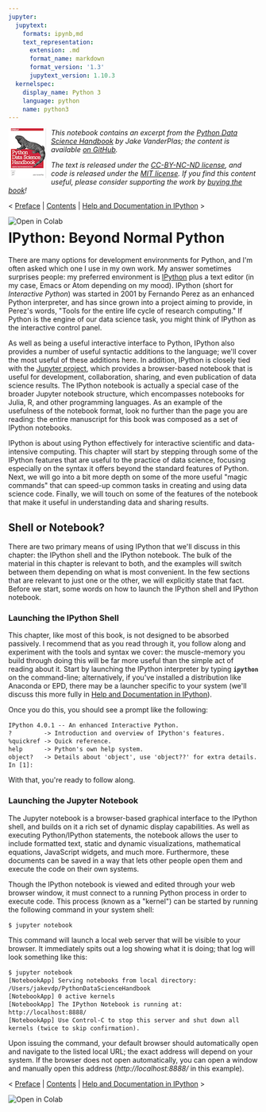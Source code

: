 ```yaml
---
jupyter:
  jupytext:
    formats: ipynb,md
    text_representation:
      extension: .md
      format_name: markdown
      format_version: '1.3'
      jupytext_version: 1.10.3
  kernelspec:
    display_name: Python 3
    language: python
    name: python3
---
```


<!--BOOK_INFORMATION-->
<img align="left" style="padding-right:10px;" src="figures/PDSH-cover-small.png">

*This notebook contains an excerpt from the [Python Data Science Handbook](http://shop.oreilly.com/product/0636920034919.do) by Jake VanderPlas; the content is available [on GitHub](https://github.com/jakevdp/PythonDataScienceHandbook).*

*The text is released under the [CC-BY-NC-ND license](https://creativecommons.org/licenses/by-nc-nd/3.0/us/legalcode), and code is released under the [MIT license](https://opensource.org/licenses/MIT). If you find this content useful, please consider supporting the work by [buying the book](http://shop.oreilly.com/product/0636920034919.do)!*


<!--NAVIGATION-->
< [Preface](00.00-Preface.ipynb) | [Contents](Index.ipynb) | [Help and Documentation in IPython](01.01-Help-And-Documentation.ipynb) >

<a href="https://colab.research.google.com/github/jakevdp/PythonDataScienceHandbook/blob/master/notebooks/01.00-IPython-Beyond-Normal-Python.ipynb"><img align="left" src="https://colab.research.google.com/assets/colab-badge.svg" alt="Open in Colab" title="Open and Execute in Google Colaboratory"></a>



# IPython: Beyond Normal Python


There are many options for development environments for Python, and I'm often asked which one I use in my own work.
My answer sometimes surprises people: my preferred environment is [IPython](http://ipython.org/) plus a text editor (in my case, Emacs or Atom depending on my mood).
IPython (short for *Interactive Python*) was started in 2001 by Fernando Perez as an enhanced Python interpreter, and has since grown into a project aiming to provide, in Perez's words, "Tools for the entire life cycle of research computing."
If Python is the engine of our data science task, you might think of IPython as the interactive control panel.

As well as being a useful interactive interface to Python, IPython also provides a number of useful syntactic additions to the language; we'll cover the most useful of these additions here.
In addition, IPython is closely tied with the [Jupyter project](http://jupyter.org), which provides a browser-based notebook that is useful for development, collaboration, sharing, and even publication of data science results.
The IPython notebook is actually a special case of the broader Jupyter notebook structure, which encompasses notebooks for Julia, R, and other programming languages.
As an example of the usefulness of the notebook format, look no further than the page you are reading: the entire manuscript for this book was composed as a set of IPython notebooks.

IPython is about using Python effectively for interactive scientific and data-intensive computing.
This chapter will start by stepping through some of the IPython features that are useful to the practice of data science, focusing especially on the syntax it offers beyond the standard features of Python.
Next, we will go into a bit more depth on some of the more useful "magic commands" that can speed-up common tasks in creating and using data science code.
Finally, we will touch on some of the features of the notebook that make it useful in understanding data and sharing results.


## Shell or Notebook?

There are two primary means of using IPython that we'll discuss in this chapter: the IPython shell and the IPython notebook.
The bulk of the material in this chapter is relevant to both, and the examples will switch between them depending on what is most convenient.
In the few sections that are relevant to just one or the other, we will explicitly state that fact.
Before we start, some words on how to launch the IPython shell and IPython notebook.


### Launching the IPython Shell

This chapter, like most of this book, is not designed to be absorbed passively.
I recommend that as you read through it, you follow along and experiment with the tools and syntax we cover: the muscle-memory you build through doing this will be far more useful than the simple act of reading about it.
Start by launching the IPython interpreter by typing **``ipython``** on the command-line; alternatively, if you've installed a distribution like Anaconda or EPD, there may be a launcher specific to your system (we'll discuss this more fully in [Help and Documentation in IPython](01.01-Help-And-Documentation.ipynb)).

Once you do this, you should see a prompt like the following:
```
IPython 4.0.1 -- An enhanced Interactive Python.
?         -> Introduction and overview of IPython's features.
%quickref -> Quick reference.
help      -> Python's own help system.
object?   -> Details about 'object', use 'object??' for extra details.
In [1]:
```
With that, you're ready to follow along.


### Launching the Jupyter Notebook

The Jupyter notebook is a browser-based graphical interface to the IPython shell, and builds on it a rich set of dynamic display capabilities.
As well as executing Python/IPython statements, the notebook allows the user to include formatted text, static and dynamic visualizations, mathematical equations, JavaScript widgets, and much more.
Furthermore, these documents can be saved in a way that lets other people open them and execute the code on their own systems.

Though the IPython notebook is viewed and edited through your web browser window, it must connect to a running Python process in order to execute code.
This process (known as a "kernel") can be started by running the following command in your system shell:

```
$ jupyter notebook
```

This command will launch a local web server that will be visible to your browser.
It immediately spits out a log showing what it is doing; that log will look something like this:

```
$ jupyter notebook
[NotebookApp] Serving notebooks from local directory: /Users/jakevdp/PythonDataScienceHandbook
[NotebookApp] 0 active kernels 
[NotebookApp] The IPython Notebook is running at: http://localhost:8888/
[NotebookApp] Use Control-C to stop this server and shut down all kernels (twice to skip confirmation).
```

Upon issuing the command, your default browser should automatically open and navigate to the listed local URL;
the exact address will depend on your system.
If the browser does not open automatically, you can open a window and manually open this address (*http://localhost:8888/* in this example).


<!--NAVIGATION-->
< [Preface](00.00-Preface.ipynb) | [Contents](Index.ipynb) | [Help and Documentation in IPython](01.01-Help-And-Documentation.ipynb) >

<a href="https://colab.research.google.com/github/jakevdp/PythonDataScienceHandbook/blob/master/notebooks/01.00-IPython-Beyond-Normal-Python.ipynb"><img align="left" src="https://colab.research.google.com/assets/colab-badge.svg" alt="Open in Colab" title="Open and Execute in Google Colaboratory"></a>

